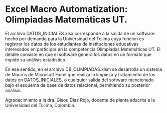 # Excel Macro Automatization: Olimpiadas Matemáticas UT.

El archivo DATOS_INICIALES.xlsx corresponde a la salida de un software hecho por demanda para la Universidad del Tolima cuya funcion es registrar los datos de los estudiantes de instituciones educativas interesados en participar en la competencia Olimpiadas Matemáticas UT. El detalle consiste en que el software genera los datos en un formato que impide su análisis estadístico.

En ese sentido, en el archivo DB_OLIMPIADAS.xlsm se desarrolla un sistema de Macros de Microsoft Excel que realiza la limpieza y tratamiento de los datos en DATOS_INICIALES, o cualquier salida del software mencionado bajo el esquema de base de datos relacional, permitiendo su posterior análisis.

Agradecimiento a la dra. Gisou Díaz Rojo, docente de planta adscrita a la Universidad del Tolima, Colombia.
